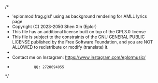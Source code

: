 /* 
 * 'eplor.mod.frag.glsl' using as background rendering for AMLL lyrics page
 * Copyright (C) 2023-2050 Shen Xin (Eplor)
 * This file has an additional license built on top of the GPL3.0 license
 * This file is subject to the constraints of the GNU GENERAL PUBLIC LICENSE published by the Free Software Foundation, and you are NOT ALLOWED to redistribute or modify (translate) it.
 *
 * Contact me on Instagram: https://www.instagram.com/eplormusic/
 *               QQ: 2728694055
 */